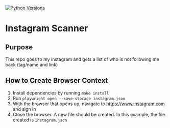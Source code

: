 [![Python Versions](https://github.com/primetimetank21/tank-template/actions/workflows/python-versions.yml/badge.svg)](https://github.com/primetimetank21/tank-template/actions/workflows/python-versions.yml)

# Instagram Scanner

## Purpose
This repo goes to my instagram and gets a list of who is not following me back (tag/name and link)

## How to Create Browser Context
1. Install dependencies by running `make install`
1. Run `playwright open --save-storage instagram.json`
1. With the browser that opens up, navigate to https://www.instagram.com and sign in
1. Close the browser. A new file should be created. In this example, the file created is `instagram.json`